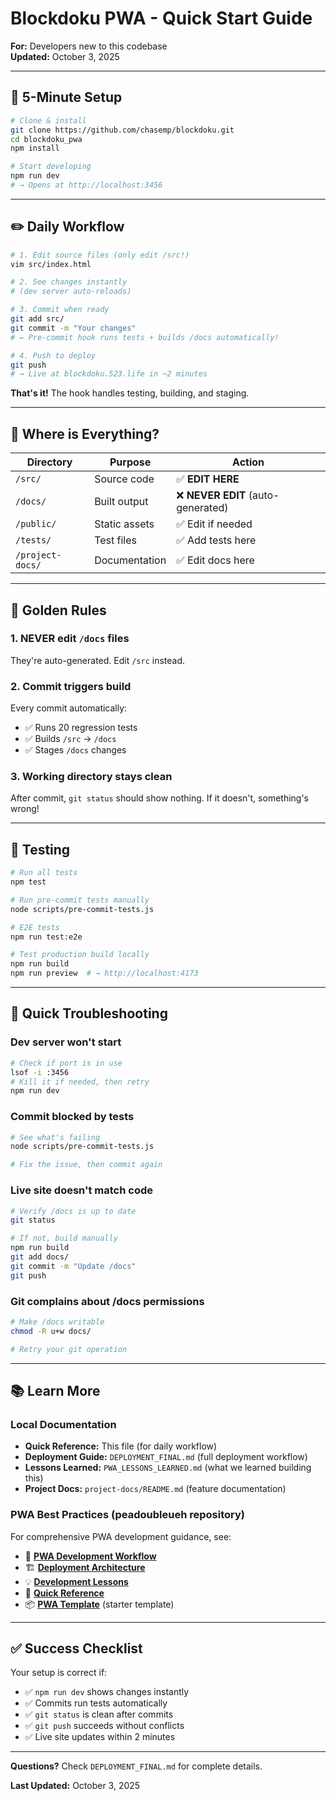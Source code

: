 # Blockdoku PWA - Quick Start Guide

**For:** Developers new to this codebase  
**Updated:** October 3, 2025

---

## 🚀 5-Minute Setup

```bash
# Clone & install
git clone https://github.com/chasemp/blockdoku.git
cd blockdoku_pwa
npm install

# Start developing
npm run dev
# → Opens at http://localhost:3456
```

---

## ✏️ Daily Workflow

```bash
# 1. Edit source files (only edit /src!)
vim src/index.html

# 2. See changes instantly
# (dev server auto-reloads)

# 3. Commit when ready
git add src/
git commit -m "Your changes"
# ← Pre-commit hook runs tests + builds /docs automatically!

# 4. Push to deploy
git push
# → Live at blockdoku.523.life in ~2 minutes
```

**That's it!** The hook handles testing, building, and staging.

---

## 📁 Where is Everything?

| Directory | Purpose | Action |
|-----------|---------|--------|
| `/src/` | Source code | ✅ **EDIT HERE** |
| `/docs/` | Built output | ❌ **NEVER EDIT** (auto-generated) |
| `/public/` | Static assets | ✅ Edit if needed |
| `/tests/` | Test files | ✅ Add tests here |
| `/project-docs/` | Documentation | ✅ Edit docs here |

---

## 🔑 Golden Rules

### 1. NEVER edit `/docs` files
They're auto-generated. Edit `/src` instead.

### 2. Commit triggers build
Every commit automatically:
- ✅ Runs 20 regression tests
- ✅ Builds `/src` → `/docs`
- ✅ Stages `/docs` changes

### 3. Working directory stays clean
After commit, `git status` should show nothing.
If it doesn't, something's wrong!

---

## 🧪 Testing

```bash
# Run all tests
npm test

# Run pre-commit tests manually
node scripts/pre-commit-tests.js

# E2E tests
npm run test:e2e

# Test production build locally
npm run build
npm run preview  # → http://localhost:4173
```

---

## 🐛 Quick Troubleshooting

### Dev server won't start
```bash
# Check if port is in use
lsof -i :3456
# Kill it if needed, then retry
npm run dev
```

### Commit blocked by tests
```bash
# See what's failing
node scripts/pre-commit-tests.js

# Fix the issue, then commit again
```

### Live site doesn't match code
```bash
# Verify /docs is up to date
git status

# If not, build manually
npm run build
git add docs/
git commit -m "Update /docs"
git push
```

### Git complains about /docs permissions
```bash
# Make /docs writable
chmod -R u+w docs/

# Retry your git operation
```

---

## 📚 Learn More

### Local Documentation
- **Quick Reference:** This file (for daily workflow)
- **Deployment Guide:** `DEPLOYMENT_FINAL.md` (full deployment workflow)
- **Lessons Learned:** `PWA_LESSONS_LEARNED.md` (what we learned building this)
- **Project Docs:** `project-docs/README.md` (feature documentation)

### PWA Best Practices (peadoubleueh repository)
For comprehensive PWA development guidance, see:
- 📖 **[PWA Development Workflow](https://github.com/chasemp/peadoubleueh/blob/main/PWA_DEVELOPMENT_WORKFLOW.md)**
- 🏗️ **[Deployment Architecture](https://github.com/chasemp/peadoubleueh/blob/main/DEPLOYMENT_ARCHITECTURE.md)**
- 💡 **[Development Lessons](https://github.com/chasemp/peadoubleueh/blob/main/PWA_DEVELOPMENT_LESSONS.md)**
- 🎯 **[Quick Reference](https://github.com/chasemp/peadoubleueh/blob/main/PWA_QUICK_REFERENCE.md)**
- 📦 **[PWA Template](https://github.com/chasemp/peadoubleueh/tree/main/src/pwa-template)** (starter template)

---

## ✅ Success Checklist

Your setup is correct if:
- ✅ `npm run dev` shows changes instantly
- ✅ Commits run tests automatically
- ✅ `git status` is clean after commits
- ✅ `git push` succeeds without conflicts
- ✅ Live site updates within 2 minutes

---

**Questions?** Check `DEPLOYMENT_FINAL.md` for complete details.

**Last Updated:** October 3, 2025
